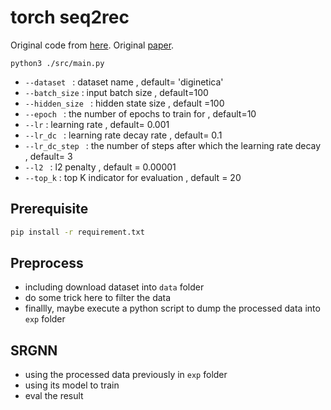 # torch seq2rec

Original code from [here](https://github.com/userbehavioranalysis/SR-GNN_PyTorch-Geometric). 
Original [paper](https://arxiv.org/abs/1811.00855).

```python=
python3 ./src/main.py 
```
* ```--dataset ``` : dataset  name , default= 'diginetica'
* ```--batch_size``` : input batch size , default=100
* ```--hidden_size ``` :  hidden state size , default =100
* ```--epoch ``` : the number of epochs to train for , default=10
* ```--lr``` : learning rate , default= 0.001 
* ```--lr_dc ``` : learning rate decay rate , default= 0.1
* ```--lr_dc_step ```  : the number of steps after which the learning rate decay , default= 3
* ```--l2 ``` : l2 penalty , default =  0.00001
* ```--top_k``` : top K indicator for evaluation , default = 20
## Prerequisite

```bash
pip install -r requirement.txt
```

## Preprocess

* including download dataset into `data` folder
* do some trick here to filter the data
* finallly, maybe execute a python script to dump the processed data into `exp` folder


## SRGNN

* using the processed data previously in `exp` folder
* using its model to train
* eval the result

